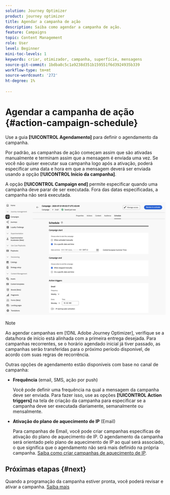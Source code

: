 ```yaml
---
solution: Journey Optimizer
product: journey optimizer
title: Agendar a campanha de ação
description: Saiba como agendar a campanha de ação.
feature: Campaigns
topic: Content Management
role: User
level: Beginner
mini-toc-levels: 1
keywords: criar, otimizador, campanha, superfície, mensagens
source-git-commit: 1bdba8c5c1a9238d351b159551f6d3924935b339
workflow-type: tm+mt
source-wordcount: '272'
ht-degree: 1%

---
```



# Agendar a campanha de ação {#action-campaign-schedule}

Use a guia **[!UICONTROL Agendamento]** para definir o agendamento da campanha.

Por padrão, as campanhas de ação começam assim que são ativadas manualmente e terminam assim que a mensagem é enviada uma vez. Se você não quiser executar sua campanha logo após a ativação, poderá especificar uma data e hora em que a mensagem deverá ser enviada usando a opção **[!UICONTROL Início da campanha]**.

A opção **[!UICONTROL Campaign end]** permite especificar quando uma campanha deve parar de ser executada. Fora das datas especificadas, a campanha não será executada.

![](assets/create-campaign-schedule.png)

>[!NOTE]
>
>Ao agendar campanhas em [!DNL Adobe Journey Optimizer], verifique se a data/hora de início está alinhada com a primeira entrega desejada. Para campanhas recorrentes, se o horário agendado inicial já tiver passado, as campanhas serão transferidas para o próximo período disponível, de acordo com suas regras de recorrência.

Outras opções de agendamento estão disponíveis com base no canal de campanha:

* **Frequência** (email, SMS, ação por push)

  Você pode definir uma frequência na qual a mensagem da campanha deve ser enviada. Para fazer isso, use as opções **[!UICONTROL Action triggers]** na tela de criação da campanha para especificar se a campanha deve ser executada diariamente, semanalmente ou mensalmente.

* **Ativação do plano de aquecimento de IP** (Email)

  Para campanhas de Email, você pode criar campanhas específicas de ativação do plano de aquecimento de IP. O agendamento da campanha será orientado pelo plano de aquecimento de IP ao qual será associado, o que significa que o agendamento não será mais definido na própria campanha. [Saiba como criar campanhas de aquecimento de IP](../configuration/ip-warmup-campaign.md).

## Próximas etapas {#next}

Quando a programação da campanha estiver pronta, você poderá revisar e ativar a campanha. [Saiba mais](review-activate-campaign.md)
